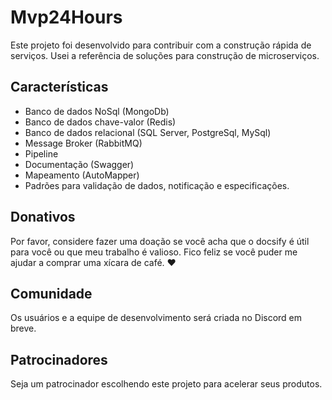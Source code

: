 # Mvp24Hours
Este projeto foi desenvolvido para contribuir com a construção rápida de serviços. Usei a referência de soluções para construção de microserviços.

## Características
* Banco de dados NoSql (MongoDb)
* Banco de dados chave-valor (Redis)
* Banco de dados relacional (SQL Server, PostgreSql, MySql)
* Message Broker (RabbitMQ)
* Pipeline
* Documentação (Swagger)
* Mapeamento (AutoMapper)
* Padrões para validação de dados, notificação e especificações.

## Donativos
Por favor, considere fazer uma doação se você acha que o docsify é útil para você ou que meu trabalho é valioso. Fico feliz se você puder me ajudar a comprar uma xícara de café. :heart:

## Comunidade
Os usuários e a equipe de desenvolvimento será criada no Discord em breve.

## Patrocinadores
Seja um patrocinador escolhendo este projeto para acelerar seus produtos.